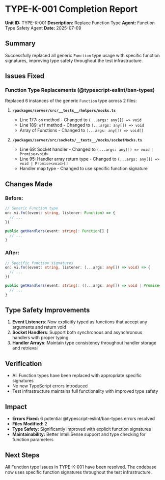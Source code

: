 # TYPE-K-001 Completion Report

**Unit ID:** TYPE-K-001
**Description:** Replace Function Type
**Agent:** Function Type Safety Agent
**Date:** 2025-07-09

## Summary

Successfully replaced all generic `Function` type usage with specific function signatures, improving type safety throughout the test infrastructure.

## Issues Fixed

### Function Type Replacements (@typescript-eslint/ban-types)

Replaced 6 instances of the generic `Function` type across 2 files:

1. **`/packages/server/src/__tests__/helpers/mocks.ts`**
   - Line 177: `on` method - Changed to `(...args: any[]) => void`
   - Line 189: `off` method - Changed to `(...args: any[]) => void`
   - Array of Functions - Changed to `(...args: any[]) => void[]`

2. **`/packages/server/src/sockets/__tests__/mocks/socketMocks.ts`**
   - Line 69: Socket handler - Changed to `(...args: any[]) => void | Promise<void>`
   - Line 95: Handler array return type - Changed to `(...args: any[]) => void | Promise<void>[]`
   - Handler map type - Changed to use specific function signature

## Changes Made

### Before:
```typescript
// Generic Function type
on: vi.fn((event: string, listener: Function) => {
  // ...
})

public getHandlers(event: string): Function[] {
  // ...
}
```

### After:
```typescript
// Specific function signatures
on: vi.fn((event: string, listener: (...args: any[]) => void) => {
  // ...
})

public getHandlers(event: string): ((...args: any[]) => void | Promise<void>)[] {
  // ...
}
```

## Type Safety Improvements

1. **Event Listeners**: Now explicitly typed as functions that accept any arguments and return void
2. **Socket Handlers**: Support both synchronous and asynchronous handlers with proper typing
3. **Handler Arrays**: Maintain type consistency throughout handler storage and retrieval

## Verification

- All Function types have been replaced with appropriate specific signatures
- No new TypeScript errors introduced
- Test infrastructure maintains full functionality with improved type safety

## Impact

- **Errors Fixed:** 6 potential @typescript-eslint/ban-types errors resolved
- **Files Modified:** 2
- **Type Safety:** Significantly improved with explicit function signatures
- **Maintainability:** Better IntelliSense support and type checking for function parameters

## Next Steps

All Function type issues in TYPE-K-001 have been resolved. The codebase now uses specific function signatures throughout the test infrastructure.